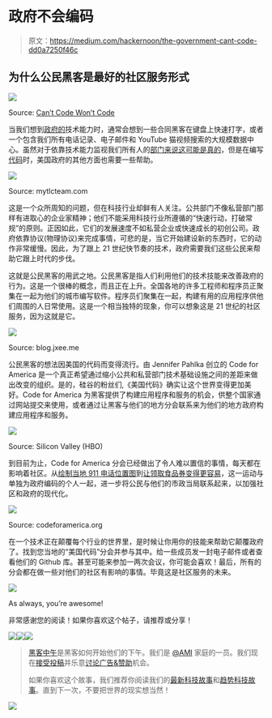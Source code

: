 # 政府不会编码

> 原文：<https://medium.com/hackernoon/the-government-cant-code-dd0a7250f46c>

## 为什么公民黑客是最好的社区服务形式

![](img/0b4837e3851a7ea1644812df137e1fd9.png)

Source: [Can’t Code Won’t Code](https://twitter.com/cantcodewontcod)

当我们想到[政府的](https://hackernoon.com/tagged/governments)技术能力时，通常会想到一些合同黑客在键盘上快速打字，或者一个包含我们所有电话记录、电子邮件和 YouTube 猫视频搜索的大规模数据中心。虽然对于依靠技术能力监视我们所有人的[部门来说这可能是真的](https://nsa.gov/)，但是在编写[代码](https://hackernoon.com/tagged/code)时，美国政府的其他方面也需要一些帮助。

![](img/372ad327df7457b10dd98f43fe06b05b.png)

Source: mytlcteam.com

这是一个众所周知的问题，但在科技行业却鲜有人关注。公共部门不像私营部门那样有进取心的企业家精神；他们不能采用科技行业所遵循的“快速行动，打破常规”的原则。正因如此，它们的发展速度不如私营企业或快速成长的初创公司。政府依靠协议(物理协议)来完成事情，可悲的是，当它开始建设新的东西时，它的动作非常缓慢。因此，为了跟上 21 世纪快节奏的技术，政府需要我们这些公民来帮助它跟上时代的步伐。

这就是公民黑客的用武之地。公民黑客是指人们利用他们的技术技能来改善政府的行为。这是一个很棒的概念，而且正在上升。全国各地的许多工程师和程序员正聚集在一起为他们的城市编写软件。程序员们聚集在一起，构建有用的应用程序供他们周围的人日常使用。这是一个相当独特的现象，你可以想象这是 21 世纪的社区服务，因为这就是它。

![](img/1f74e995f10b5a96db5ed1d29c5cf681.png)

Source: blog.jxee.me

公民黑客的想法因美国的代码而变得流行。由 Jennifer Pahlka 创立的 Code for America 是一个真正希望通过缩小公共和私营部门技术基础设施之间的差距来做出改变的组织。是的，硅谷的粉丝们,《美国代码》确实让这个世界变得更加美好。Code for America 为黑客提供了构建应用程序和服务的机会，供整个国家通过网站提交来使用，或者通过让黑客与他们的地方分会联系来为他们的地方政府构建应用程序和服务。

![](img/c78620ae5d8323c78197a0f97cfe61f8.png)

Source: Silicon Valley (HBO)

到目前为止，Code for America 分会已经做出了令人难以置信的事情，每天都在影响着社区。从[绘制当地 911 电话位置图](https://www.codeforamerica.org/stories/long-beach-uses-addressiq-to-focus-emergency-medical-resources)到[让领取食品券变得更容易](https://www.codeforamerica.org/stories/california-counties-focus-on-customer-experience-to-make-it-easier-to-apply-for-calfresh)，这一运动与单独为政府编码的个人一起，进一步将公民与他们的市政当局联系起来，以加强社区和政府的现代化。

![](img/068326219a74443547b4fd5b78d67923.png)

Source: codeforamerica.org

在一个技术正在颠覆每个行业的世界里，是时候让你用你的技能来帮助它颠覆政府了。找到您当地的“美国代码”分会并参与其中。给一些成员发一封电子邮件或者查看他们的 Github 库。甚至可能来参加一两次会议，你可能会喜欢！最后，所有的分会都在做一些对他们的社区有影响的事情。毕竟这是社区服务的未来。

![](img/3746c0e0614bf83865ba11ee687cb3b6.png)

As always, you’re awesome!

非常感谢您的阅读！如果你喜欢这个帖子，请推荐或分享！

[![](img/50ef4044ecd4e250b5d50f368b775d38.png)](http://bit.ly/HackernoonFB)[![](img/979d9a46439d5aebbdcdca574e21dc81.png)](https://goo.gl/k7XYbx)[![](img/2930ba6bd2c12218fdbbf7e02c8746ff.png)](https://goo.gl/4ofytp)

> [黑客中午](http://bit.ly/Hackernoon)是黑客如何开始他们的下午。我们是 [@AMI](http://bit.ly/atAMIatAMI) 家庭的一员。我们现在[接受投稿](http://bit.ly/hackernoonsubmission)并乐意[讨论广告&赞助](mailto:partners@amipublications.com)机会。
> 
> 如果你喜欢这个故事，我们推荐你阅读我们的[最新科技故事](http://bit.ly/hackernoonlatestt)和[趋势科技故事](https://hackernoon.com/trending)。直到下一次，不要把世界的现实想当然！

![](img/be0ca55ba73a573dce11effb2ee80d56.png)